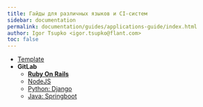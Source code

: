 ```yaml
---
title: Гайды для различных языков и CI-систем
sidebar: documentation
permalink: documentation/guides/applications-guide/index.html
author: Igor Tsupko <igor.tsupko@flant.com>
toc: false
---
```


<ul>
    <li><a href="template.html">Template</a></li>
    <li>
        <strong>GitLab</strong>
        <ul>
            <li><strong><a href="gitlab-rails/000-task.html">Ruby On Rails</a></strong></li>
            <li><a href="gitlab-nodejs.html">NodeJS</a></li>
            <li><a href="gitlab-python-django.html">Python: Django</a></li>
            <li><a href="gitlab-java-springboot.html">Java: Springboot</a></li>
        </ul>
    </li>
</ul>
